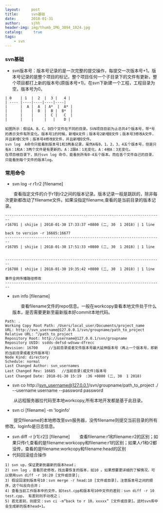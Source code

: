```yaml
---
layout:     post
title:      svn基础
date:       2018-01-31
author:     sjhh
header-img: img/thumb_IMG_3094_1024.jpg
catalog: 	 true
tags:
    - svn
---
```


### svn基础

   - svn版本号：版本号记录的是一次完整的提交操作，每提交一次版本号+1。版本号记录的是整个项目的标记，整个项目任何一个子目录下的文件有更新，整个项目都打上新的版本号(原版本号+1)。在svn下新建一个工程，工程目录为空，版本号为0。
   
    | 0    | 1  |  2  |  3 |   4 |
    | ---- |----|----|----|----|
    |      |  A |  A  | A*  |  A* |  
    |      |    |  B  |  B |  B*  |  
    |      |    |     |  C |   C  |   
    |      |    |     |   |    D |
    
    如图所示：假设A、B、C、D四个文件在不同的目录。SVN项目目前为止总共4个版本号，带*号的表示文件有所变化。版本号1的时候，新增A文件；版本号2新增B文件；版本号3修改A文件，并且新增C文件；版本号4修改B文件，并且新增D文件。
    svn log  A命令只能看到版本号1和3两条记录，虽然A有0，1，2，3，4五个版本号，但是只有A：1和A：3两个文件是有更新的。A：2跟A：1无变化，A：4根A：3无变化。
    在项目根目录下，执行svn log 命令，能看到所有0-4五个版本。而在各个文件自己的目录，只能看到每个文件的版本log。

### 常用命令
   
-  svn log -r r1:r2 [filename]
 
 
 &emsp;&emsp;查看指定文件的介于r1到r2之间的版本记录。版本记录一般是跳跃的，除非每次更新都改动了filename文件。如果没指定filename,查看的是当前目录的版本记录。

        
```
------------------------------------------------------------------------
r16701 | shijie | 2018-01-30 17:33:37 +0800 (二, 30  1 2018) | 1 line

back to version -r 16685:16677 
------------------------------------------------------------------------
r16705 | shijie | 2018-01-30 17:51:33 +0800 (二, 30  1 2018) | 1 line


------------------------------------------------------------------------
r16708 | shijie | 2018-01-30 19:35:42 +0800 (二, 30  1 2018) | 1 line

事件全网传播路径修改
------------------------------------------------------------------------

```

-  svn info [filename]
    
    &emsp;&emsp;查看filename文件的repo信息。一般在workcopy查看本地文件处于什么版本，是否需要更新至最新版本好commit本地代码。
    
        
```
Path: .
Working Copy Root Path: /Users/local_user/Documents/project_name
URL: http://svn_username@127.0.0.1/svn/groupname/path_to_project
Relative URL: ^/path_to_project
Repository Root: http://username@127.0.0.1/svn/groupname
Repository UUID: ssdds-defsd-wdsww-dfrecc
Revision: 16700     //当前目录或者文件版本号最大延伸版本号（再上一个版本号，即新的当前目录或者文件版本号）
Node Kind: directory
Schedule: normal
Last Changed Author: svn_usernames
Last Changed Rev: 16685   //当前目录(或文件)版本号
Last Changed Date: 2018-01-30 15:19  :36 +0800 (二, 30  1 2018)

```
    
- svn co http://svn_username@127.0.0.1/svn/groupname/path_to_project ./ --username username --password password

&emsp;&emsp;从远程服务器拉代码至本地workcopy,所有本地开发都是基于此目录。

- svn ci [filename]  -m 'loginfo'

&emsp;&emsp;提交filename的本地修改至svn服务器，没传filename则提交当前目录的所有修改。loginfo是日志信息。

- svn diff -r [r1[:r2]] [filename]
&emsp;&emsp;查看filename:r1和filename:r2的区别；如果只传r1,查看的是filename:workcopy和filename:r1的区别；如果人r1和r2都没传，查看的是filename:workcopy和filename:head的区别
- 代码回滚组合操作

 ```
1) svn up，保证更新到最新的版本head；
2) svn log ，查看历史修改，找出要恢复的版本，如10 。如果想要更详细的了解情况，可以使用svn diff -r 10:20 [文件或目录];
3) 假设回滚到版本号10：svn merge -r head:10 [文件或目录]，注意版本号之间的顺序，这个叫反向合并；
4) 查看当前工作版本中的文件，如test.cpp和版本号10中文件的差别：svn diff -r 10 test.cpp， 有差别则手动改之；
5) 若无差别，则提交：svn ci -m“back to r 10，xxxxx” [文件或目录]。这时svn库中会生成新的版本head+1。
 ```





